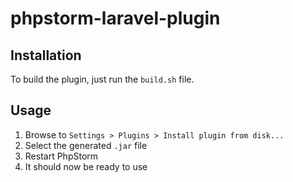 # phpstorm-laravel-plugin

## Installation

To build the plugin, just run the `build.sh` file.

## Usage

1. Browse to `Settings > Plugins > Install plugin from disk...`
2. Select the generated `.jar` file
3. Restart PhpStorm
4. It should now be ready to use
